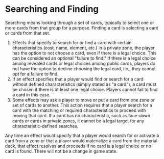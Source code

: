# Searching and Finding

Searching means looking through a set of cards, typically to select one or more cards from that group for a purpose. Finding a card is selecting a card or cards from that set.

1. Effects that specify to search for or find a card with certain characteristics (cost, name, element, etc.) in a private zone, the player has the option to not choose a card, even if there is a legal choice. This can be considered an optional "failure to find." If there is a legal choice among revealed cards or legal choices among public cards, players do not have the option to decline choosing the legal card, i.e., they cannot opt for a failure to find.
2. If an effect specifies that a player would find or search for a card without defined characteristics (simply stated as "a card"), a card must be chosen if there is at least one legal choice. Players cannot fail to find a card in this case.
3. Some effects may ask a player to move or put a card from one zone or set of cards to another. This action requires that a player search for a card with the matching or required characteristics to proceed with moving that card. If a card has no characteristic, such as face-down cards or cards in private zones, it cannot be a legal target for any characteristic-defined searches.

Any time an effect would specify that a player would search for or activate a card from a zone or that a player would materialize a card from the material deck, that effect resolves and proceeds if no card is a legal choice or no card is found. There will not be a change in game state.







